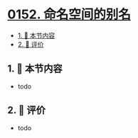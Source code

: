# [0152. 命名空间的别名](https://github.com/tnotesjs/TNotes.typescript/tree/main/notes/0152.%20%E5%91%BD%E5%90%8D%E7%A9%BA%E9%97%B4%E7%9A%84%E5%88%AB%E5%90%8D)

<!-- region:toc -->

- [1. 🎯 本节内容](#1--本节内容)
- [2. 🫧 评价](#2--评价)

<!-- endregion:toc -->

## 1. 🎯 本节内容

- todo

## 2. 🫧 评价

- todo
